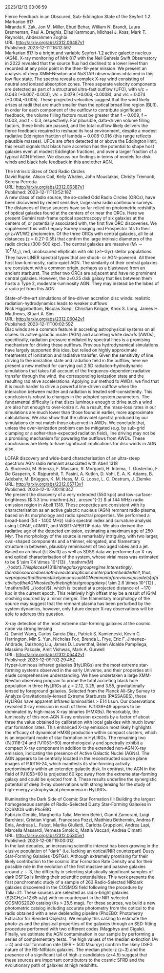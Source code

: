 2023/12/13 03:06:59  

Fierce Feedback in an Obscured, Sub-Eddington State of the Seyfert 1.2
  Markarian 817  
Miranda K. Zak, Jon M. Miller, Ehud Behar, William N. Brandt, Laura Brenneman, Paul A. Draghis, Elias Kammoun, Michael J. Koss, Mark T. Reynolds, Abderahmen Zoghbi  
URL: http://arxiv.org/abs/2312.06487v1  
Published: 2023-12-11T16:12:59Z  
  Markarian 817 is a bright and variable Seyfert-1.2 active galactic nucleus (AGN). X-ray monitoring of Mrk 817 with the Neil Gehrels Swift Observatory in 2022 revealed that the source flux had declined to a lower level than recorded at any prior point in the then-19-year mission. We present an analysis of deep XMM-Newton and NuSTAR observations obtained in this low flux state. The spectra reveal a complex X-ray wind consisting of neutral and ionized absorption zones. Three separate velocity components are detected as part of a structured ultra-fast outflow (UFO), with v/c = 0.043 (+0.007,-0.003), v/c = 0.079 (+0.003,-0.0008), and v/c = 0.074 (+0.004,-0.005). These projected velocities suggest that the wind likely arises at radii that are much smaller than the optical broad line region (BLR). In order for each component of the outflow to contribute significant feedback, the volume filling factors must be greater than f ~ 0.009, f ~ 0.003, and f ~ 0.3, respectively. For plausible, data-driven volume filling factors, these limits are passed, and the total outflow likely delivers the fierce feedback required to reshape its host environment, despite a modest radiative Eddington fraction of lambda ~ 0.008-0.016 (this range reflects plausible masses). UFOs are often detected at or above the Eddington limit; this result signals that black hole accretion has the potential to shape host galaxies even at modest Eddington fractions, and over a larger fraction of a typical AGN lifetime. We discuss our findings in terms of models for disk winds and black hole feedback in this and other AGN.   

The Intrinsic Sizes of Odd Radio Circles  
David Rupke, Alison Coil, Kelly Whalen, John Moustakas, Christy Tremonti, Serena Perrotta  
URL: http://arxiv.org/abs/2312.06387v1  
Published: 2023-12-11T13:52:18Z  
  A new class of radio source, the so-called Odd Radio Circles (ORCs), have been discovered by recent sensitive, large-area radio continuum surveys. The distances of these sources have so far relied on photometric redshifts of optical galaxies found at the centers of or near the ORCs. Here we present Gemini rest-frame optical spectroscopy of six galaxies at the centers of, or potentially associated with, the first five ORC discoveries. We supplement this with Legacy Survey imaging and Prospector fits to their griz+W1/W2 photometry. Of the three ORCs with central galaxies, all lie at distances (z = 0.27-0.55) that confirm the large intrinsic diameters of the radio circles (300-500 kpc). The central galaxies are massive ($M_*\sim10^{11}M_\odot$), red, unobscured ellipticals with old ($\gtrsim$1~Gyr) stellar populations. They have LINER spectral types that are shock- or AGN-powered. All three host low-luminosity, radio-quiet AGN. The similarity of their central galaxies are consistent with a common origin, perhaps as a blastwave from an ancient starburst. The other two ORCs are adjacent and have no prominent central galaxies. However, the z=0.25 disk galaxy that lies between them hosts a Type 2, moderate-luminosity AGN. They may instead be the lobes of a radio jet from this AGN.   

State-of-the-art simulations of line-driven accretion disc winds:
  realistic radiation-hydrodynamics leads to weaker outflows  
Nick Higginbottom, Nicolas Scepi, Christian Knigge, Knox S. Long, James H. Matthews, Stuart A. Sim  
URL: http://arxiv.org/abs/2312.06042v1  
Published: 2023-12-11T00:02:59Z  
  Disc winds are a common feature in accreting astrophysical systems on all scales. In active galactic nuclei (AGN) and accreting white dwarfs (AWDs), specifically, radiation pressure mediated by spectral lines is a promising mechanism for driving these outflows. Previous hydrodynamical simulations have largely supported this idea, but relied on highly approximate treatments of ionization and radiative transfer. Given the sensitivity of line driving to the ionization state and radiation field in the outflow, here we present a new method for carrying out 2.5D radiation-hydrodynamic simulations that takes full account of the frequency-dependent radiative transfer through the wind, the corresponding ionization state and the resulting radiative accelerations. Applying our method to AWDs, we find that it is much harder to drive a powerful line-driven outflow when the interaction between matter and radiation is treated self-consistently. This conclusion is robust to changes in the adopted system parameters. The fundamental difficulty is that discs luminous enough to drive such a wind are also hot enough to over-ionize it. As a result, the mass-loss rates in our simulations are much lower than those found in earlier, more approximate calculations. We also show that the ultraviolet spectra produced by our simulations do not match those observed in AWDs. We conclude that, unless the over-ionization problem can be mitigated (e.g. by sub-grid clumping or a softer-than-expected radiation field), line driving may not be a promising mechanism for powering the outflows from AWDs. These conclusions are likely to have significant implications for disc winds in AGN also.   

LOFAR discovery and wide-band characterisation of an ultra-steep
  spectrum AGN radio remnant associated with Abell 1318  
A. Shulevski, M. Brienza, F. Massaro, R. Morganti, H. Intema, T. Oosterloo, F. De Gasperin, K. Rajpurohit, T. Pasini, A. Kutkin, D. Vohl, E. A. K. Adams, B. Adebahr, M. Brüggen, K. M. Hess, M. G. Loose, L. C. Oostrum, J. Ziemke  
URL: http://arxiv.org/abs/2312.05713v1  
Published: 2023-12-10T00:18:34Z  
  We present the discovery of a very extended (550 kpc) and low-surface-brightness ($ 3.3 \mu \mathrm{Jy} \, arcsec^{-2} $ at 144 MHz) radio emission region in Abell 1318. These properties are consistent with its characterisation as an active galactic nucleus (AGN) remnant radio plasma, based on its morphology and radio spectral properties. We performed a broad-band (54 - 1400 MHz) radio spectral index and curvature analysis using LOFAR, uGMRT, and WSRT-APERTIF data. We also derived the radiative age of the detected emission, estimating a maximum age of 250 Myr. The morphology of the source is remarkably intriguing, with two larger, oval-shaped components and a thinner, elongated, and filamentary structure in between, plausibly reminiscent of two aged lobes and a jet. Based on archival {\it Swift} as well as SDSS data we performed an X-ray and optical characterisation of the system, whose virial mass was estimated to be $ \sim 7.4 \times 10^{13} \, \mathrm{M} _{\odot}$. This places A1318 in the galaxy group regime. Interestingly, the radio source does not have a clear optical counterpart embedded in it, thus, we propose that it is most likely an unusual AGN remnant of previous episode(s) of activity of the AGN hosted by the brightest group galaxy ($ \sim 2.6 \times 10^{12} \, \mathrm{M} _{\odot}$), which is located at a projected distance of $\sim$170 kpc in the current epoch. This relatively high offset may be a result of IGrM sloshing sourced by a minor merger. The filamentary morphology of the source may suggest that the remnant plasma has been perturbed by the system dynamics, however, only future deeper X-ray observations will be able to address this question.   

X-ray detection of the most extreme star-forming galaxies at the cosmic
  noon via strong lensing  
Q. Daniel Wang, Carlos Garcia Diaz, Patrick S. Kamieneski, Kevin C. Harrington, Min S. Yun, Nicholas Foo, Brenda L. Frye, Eric F. Jimenez-Andrade, Daizhong Liu, James D. Lowenthal, Belen Alcalde Pampliega, Massimo Pascale, Amit Vishwas, Mark A. Gurwell  
URL: http://arxiv.org/abs/2312.05442v1  
Published: 2023-12-09T02:29:45Z  
  Hyper-luminous infrared galaxies (HyLIRGs) are the most extreme star-forming systems observed in the early Universe, and their properties still elude comprehensive understanding. We have undertaken a large XMM-Newton observing program to probe the total accreting black hole population in three HyLIRGs at z = 2.12, 3.25, and 3.55, gravitationally lensed by foreground galaxies. Selected from the Planck All-Sky Survey to Analyze Gravitationally-lensed Extreme Starbursts (PASSAGES), these HyLIRGs have apparent infrared luminosities &gt; E14 Lsun. Our observations revealed X-ray emission in each of them. PJ1336+49 appears to be dominated by high-mass X-ray binaries (HMXBs). Remarkably, the luminosity of this non-AGN X-ray emission exceeds by a factor of about three the value obtained by calibration with local galaxies with much lower star formation rates. This enhanced X-ray emission most likely highlights the efficacy of dynamical HMXB production within compact clusters, which is an important mode of star formation in HyLIRGs. The remaining two (PJ0116-24 and PJ1053+60) morphologically and spectrally exhibit a compact X-ray component in addition to the extended non-AGN X-ray emission, indicating the presence of Active Galactic Nuclei (AGNs). The AGN appears to be centrally located in the reconstructed source plane images of PJ0116-24, which manifests its star-forming activity predominantly within an extended galactic disk. In contrast, the AGN in the field of PJ1053+60 is projected 60 kpc away from the extreme star-forming galaxy and could be ejected from it. These results underline the synergistic potential of deep X-ray observations with strong lensing for the study of high-energy astrophysical phenomena in HyLIRGs.   

Illuminating the Dark Side of Cosmic Star Formation III: Building the
  largest homogeneous sample of Radio-Selected Dusty Star-Forming Galaxies in
  COSMOS with PhoEBO  
Fabrizio Gentile, Margherita Talia, Meriem Behiri, Gianni Zamorani, Luigi Barchiesi, Cristian Vignali, Francesca Pozzi, Matthieu Bethermin, Andrea F. Enia, Andreas L. Faisst, Marika Giulietti, Carlotta Gruppioni, Andrea Lapi, Marcella Massardi, Vernesa Smolcic, Mattia Vaccari, Andrea Cimatti  
URL: http://arxiv.org/abs/2312.05305v1  
Published: 2023-12-08T19:00:01Z  
  In the last decades, an increasing scientific interest has been growing in the elusive population of "dark" (i.e. lacking an optical/NIR counterpart) Dusty Star-Forming Galaxies (DSFGs). Although extremely promising for their likely contribution to the cosmic Star Formation Rate Density and for their possible role in the evolution of the first massive and passive galaxies around $z\sim3$, the difficulty in selecting statistically significant samples of dark DSFGs is limiting their scientific potentialities. This work presents the first panchromatic study of a sample of 263 Radio-Selected NIRdark galaxies discovered in the COSMOS field following the procedure by Talia+21. These sources are selected as radio-bright galaxies (S(3GHz)&gt;12.65 uJy) with no counterpart in the NIR-selected COSMOS2020 catalog (Ks &gt; 25.5 mag). For these sources, we build a new photometric catalog including accurate photometry from the optical to the radio obtained with a new deblending pipeline (PhoEBO: Photometry Extractor for Blended Objects). We employ this catalog to estimate the photo-zs and the physical properties of the galaxies through an SED-fitting procedure performed with two different codes (Magphys and Cigale). Finally, we estimate the AGN contamination in our sample by performing a series of complementary tests. The high values of the median extinction (Av ~ 4) and star formation rate (SFR ~ 500 Msun/yr) confirm the likely DSFG nature of the RS-NIRdark galaxies. The median photo-z (z~3) and the presence of a significant tail of high-z candidates (z&gt;4.5) suggest that these sources are important contributors to the cosmic SFRD and the evolutionary path of galaxies at high redshifts.   

